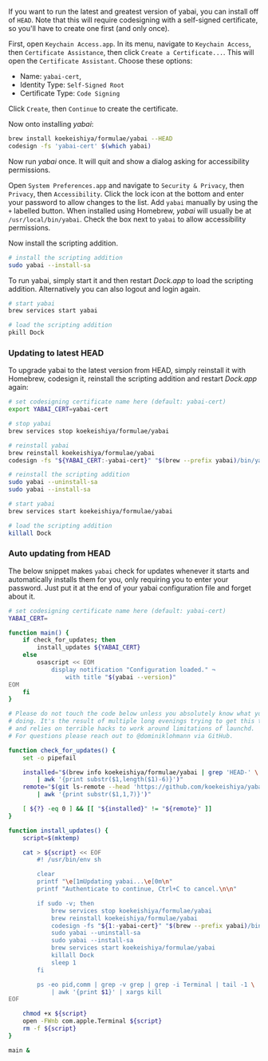If you want to run the latest and greatest version of yabai, you can install off of `HEAD`. Note that this will require codesigning with a self-signed certificate, so you'll have to create one first (and only once).

First, open `Keychain Access.app`. In its menu, navigate to `Keychain Access`, then `Certificate Assistance`, then click `Create a Certificate...`. This will open the `Certificate Assistant`. Choose these options:

- Name: `yabai-cert`,
- Identity Type: `Self-Signed Root`
- Certificate Type: `Code Signing`

Click `Create`, then `Continue` to create the certificate.

Now onto installing *yabai*:

```sh
brew install koekeishiya/formulae/yabai --HEAD
codesign -fs 'yabai-cert' $(which yabai)
```

Now run *yabai* once. It will quit and show a dialog asking for accessibility permissions.

Open `System Preferences.app` and navigate to `Security & Privacy`, then `Privacy`, then `Accessibility`. Click the lock icon at the bottom and enter your password to allow changes to the list. Add `yabai` manually by using the `+` labelled button. When installed using Homebrew, *yabai* will usually be at `/usr/local/bin/yabai`. Check the box next to `yabai` to allow accessibility permissions.

Now install the scripting addition.

```sh
# install the scripting addition
sudo yabai --install-sa
```

To run yabai, simply start it and then restart *Dock.app* to load the scripting addition. Alternatively you can also logout and login again.

```sh
# start yabai
brew services start yabai

# load the scripting addition
pkill Dock
```

### Updating to latest HEAD

To upgrade yabai to the latest version from HEAD, simply reinstall it with Homebrew, codesign it, reinstall the scripting addition and restart *Dock.app* again:

```sh
# set codesigning certificate name here (default: yabai-cert)
export YABAI_CERT=yabai-cert

# stop yabai
brew services stop koekeishiya/formulae/yabai

# reinstall yabai
brew reinstall koekeishiya/formulae/yabai
codesign -fs "${YABAI_CERT:-yabai-cert}" "$(brew --prefix yabai)/bin/yabai"

# reinstall the scripting addition
sudo yabai --uninstall-sa
sudo yabai --install-sa

# start yabai
brew services start koekeishiya/formulae/yabai

# load the scripting addition
killall Dock
```

### Auto updating from HEAD

The below snippet makes `yabai` check for updates whenever it starts and automatically installs them for you, only requiring you to enter your password. Just put it at the end of your yabai configuration file and forget about it.

```sh
# set codesigning certificate name here (default: yabai-cert)
YABAI_CERT=

function main() {
    if check_for_updates; then
        install_updates ${YABAI_CERT}
    else
        osascript << EOM
            display notification "Configuration loaded." ¬
                with title "$(yabai --version)"
EOM
    fi
}

# Please do not touch the code below unless you absolutely know what you are
# doing. It's the result of multiple long evenings trying to get this to work
# and relies on terrible hacks to work around limitations of launchd.
# For questions please reach out to @dominiklohmann via GitHub.

function check_for_updates() {
    set -o pipefail

    installed="$(brew info koekeishiya/formulae/yabai | grep 'HEAD-' \
        | awk '{print substr($1,length($1)-6)}')"
    remote="$(git ls-remote --head 'https://github.com/koekeishiya/yabai.git' \
        | awk '{print substr($1,1,7)}')"

    [ ${?} -eq 0 ] && [[ "${installed}" != "${remote}" ]]
}

function install_updates() {
    script=$(mktemp)

    cat > ${script} << EOF
        #! /usr/bin/env sh

        clear
        printf "\e[1mUpdating yabai...\e[0m\n"
        printf "Authenticate to continue, Ctrl+C to cancel.\n\n"

        if sudo -v; then
            brew services stop koekeishiya/formulae/yabai
            brew reinstall koekeishiya/formulae/yabai
            codesign -fs "${1:-yabai-cert}" "$(brew --prefix yabai)/bin/yabai"
            sudo yabai --uninstall-sa
            sudo yabai --install-sa
            brew services start koekeishiya/formulae/yabai
            killall Dock
            sleep 1
        fi

        ps -eo pid,comm | grep -v grep | grep -i Terminal | tail -1 \
            | awk '{print $1}' | xargs kill
EOF

    chmod +x ${script}
    open -FWnb com.apple.Terminal ${script}
    rm -f ${script}
}

main &
```